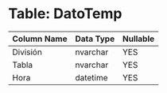 # Table: DatoTemp

| Column Name | Data Type | Nullable |
|-------------|-----------|----------|
| División | nvarchar | YES |
| Tabla | nvarchar | YES |
| Hora | datetime | YES |
